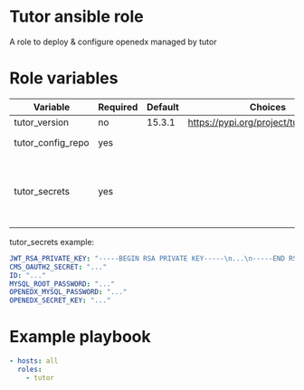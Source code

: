 # Tutor ansible role
A role to deploy & configure openedx managed by tutor

# Role variables

| Variable          | Required | Default | Choices                                 | Comments                                    |
|-------------------|----------|---------|-----------------------------------------|---------------------------------------------|
| tutor_version     | no       | 15.3.1  | https://pypi.org/project/tutor/#history |                                             |
| tutor_config_repo | yes      |         |                                         | Bring your own                              |
| tutor_secrets     | yes      |         |                                         | Get secrets from your config in YAML format |

tutor_secrets example: 

```yaml
JWT_RSA_PRIVATE_KEY: "-----BEGIN RSA PRIVATE KEY-----\n...\n-----END RSA PRIVATE KEY-----"
CMS_OAUTH2_SECRET: "..."
ID: "..."
MYSQL_ROOT_PASSWORD: "..."
OPENEDX_MYSQL_PASSWORD: "..."
OPENEDX_SECRET_KEY: "..."
```


# Example playbook

```yaml
- hosts: all
  roles:
    - tutor
```
